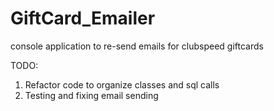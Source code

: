 # GiftCard_Emailer
console application to re-send emails for clubspeed giftcards

TODO:
1) Refactor code to organize classes and sql calls
2) Testing and fixing email sending
